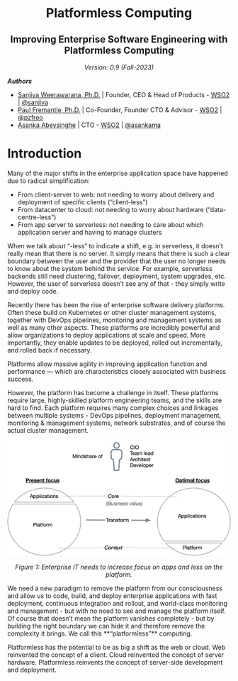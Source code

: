 <h1 align="center"> Platformless Computing </h1>
<h2 align="center"> Improving Enterprise Software Engineering with Platformless Computing </h2>
<p align="center">
<i>
Version: 0.9 (Fall-2023)<br/>
</i>
</p>

**_Authors_**

+ [Sanjiva Weerawarana, Ph.D.](https://www.linkedin.com/in/sanjivaweerawarana/) | Founder, CEO & Head of Products - [WSO2](https://wso2.com/) | [@sanjiva](https://x.com/sanjiva)
+ [Paul Fremantle, Ph.D.](https://www.linkedin.com/in/paulfremantle/) | Co-Founder, Founder CTO & Advisor - [WSO2](https://wso2.com/) | [@pzfreo](https://x.com/pzfreo)
+ [Asanka Abeysinghe](https://www.linkedin.com/in/asankaabeysinghe/) | CTO - [WSO2](https://wso2.com/) | [@asankama](https://twitter.com/asankama)


# Introduction

Many of the major shifts in the enterprise application space have happened due to radical simplification:
+ From client-server to web: not needing to worry about delivery and deployment of specific clients (“client-less”)
+ From datacenter to cloud: not needing to worry about hardware (“data-centre-less”)
+ From app server to serverless: not needing to care about which application server and having to manage clusters

When we talk about “-less” to indicate a shift, e.g. in serverless, it doesn’t really mean that there is no server. It simply means that there is such a clear boundary between the user and the provider that the user no longer needs to know about the system behind the service. For example, serverless backends still need clustering, failover, deployment, system upgrades, etc. However, the user of serverless doesn’t see any of that - they simply write and deploy code.

Recently there has been the rise of enterprise software delivery platforms. Often these build on Kubernetes or other cluster management systems, together with DevOps pipelines, monitoring and management systems as well as many other aspects. These platforms are incredibly powerful and allow organizations to deploy applications at scale and speed. More importantly, they enable updates to be deployed, rolled out incrementally, and rolled back if necessary. 

Platforms allow massive agility in improving application function and performance — which are characteristics closely associated with business success.

However, the platform has become a challenge in itself. These platforms require large, highly-skilled platform engineering teams, and the skills are hard to find. Each platform requires many complex choices and linkages between multiple systems - DevOps pipelines, deployment management, monitoring & management systems, network substrates, and of course the actual cluster management. 

<p align="center">
  <img src="/media/mindsharev3-15.png" alt="Tech. mindshare"/>
</p>
<p align="center">
  <i>
    Figure 1: Enterprise IT needs to increase focus on apps and less on the platform.
  </i>
</p>
We need a new paradigm to remove the platform from our consciousness and allow us to code, build, and deploy enterprise applications with fast deployment, continuous integration and rollout, and world-class monitoring and management - but with no need to see and manage the platform itself. Of course that doesn’t mean the platform vanishes completely - but by building the right boundary we can hide it and therefore remove the complexity it brings. We call this **“platformless”** computing. 

Platformless has the potential to be as big a shift as the web or cloud. Web reinvented the concept of a client. Cloud reinvented the concept of server hardware. Platformless reinvents the concept of server-side development and deployment.
